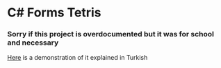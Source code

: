 # C# Forms Tetris  
### Sorry if this project is overdocumented but it was for school and necessary

[Here](https://youtu.be/az0nJrz2kPg) is a demonstration of it explained in Turkish
